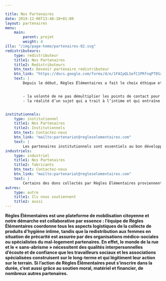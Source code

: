 ```yaml
---

title: Nos Partenaires
date: 2019-12-06T13:48:10+01:00
layout: partenaires
menu: 
    main:
        parent: projet
        weight: 4
illu: "/img/page-home/partenaires-02.svg"
redistributeurs: 
    type: redistributeur
    title1: Nos Partenaires
    title2: Redistributeurs
    btn_text: Devenir partenaire redistributeur
    btn_link: "https://docs.google.com/forms/d/e/1FAIpQLSefC1PRfnqPT0SafjXoU4UC8Hznrhwo0Zw4Rig25YxCciCgKw/viewform?usp=sf_link"
    text: |
        Depuis le début, Règles Élémentaires a fait le choix éthique et moral de ne pas assurer directement la redistribution auprès des femmes dans le besoin, mais de passer par des partenaires redistributeurs spécialisés, à l’instar du Samusocial de Paris, de la Croix Rouge, du Secours Populaire et de nombreux autres acteurs répartis sur tout le territoire. Ce choix s’explique par deux raisons :


        - la volonté de ne pas démultiplier les points de contact pour les femmes dans le besoin 
        - la réalité d’un sujet qui a trait à l’intime et qui entraîne bien souvent un grand nombre de questions liées à la santé sexuelle et reproductive nécessitant un accompagnement médical


institutionnels: 
    type: institutionnel
    title1: Nos Partenaires
    title2: Institutionnels
    btn_text: Contactez-nous
    btn_link: "mailto:partenariat@regleselementaires.com"
    text: |
        Les partenaires institutionnels sont essentiels au bon développement de l’association et nous permettent de porter toujours plus loin la lutte contre la précarité menstruelle. Le fait que des élu.e.s, des maires ou des ministres s’emparent du sujet amplifie notre message et nous rapproche d’un monde où la précarité menstruelle n’existerait plus.
industriels: 
    type: industriel
    title1: Nos Partenaires
    title2: fabricants
    btn_text: Contactez-nous
    btn_link: "mailto:partenariat@regleselementaires.com"
    text: |
        Certains des dons collectés par Règles Élémentaires proviennent directement des industriels. Fabricants de protections jetables ou réutilisables, ces partenaires nous permettent d’offrir la plus grande diversité de produits possible aux femmes bénéficiaires afin que celles-ci choisissent ce qui leur convient le mieux. En effet, chez Règles Élémentaires, nous pensons que chaque femme devrait avoir le choix de ses protections d’hygiène intime et être informée de toutes les alternatives qui existent ! 
autres: 
    type: autre
    title1: Ils nous soutiennent
    title2: aussi
---
```



**Règles Élémentaires est une plateforme de mobilisation citoyenne et notre démarche est collaborative par essence : l’équipe de Règles Élémentaires coordonne tous les aspects logistiques de la collecte de produits d’hygiène intime, tandis que la redistribution aux femmes en situation de précarité est assurée par des organisations médico-sociales ou spécialistes du mal-logement partenaires. En effet, le monde de la rue et le « sans-abrisme » nécessitent des qualités interpersonnelles d’écoute et de confiance que les travailleurs sociaux et les associations spécialisées construisent sur le long-terme et qui légitiment leur action sur le terrain. Si l’action de Règles Élémentaires peut s’inscrire dans la durée, c’est aussi grâce au soutien moral, matériel et financier, de nombreux autres partenaires.**
